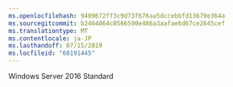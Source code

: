 ```yaml
---
ms.openlocfilehash: 9409672ff3c9d73f676aa5dccebbfd13679e364a
ms.sourcegitcommit: b2464064c0566590e486a3aafae6d67ce2645cef
ms.translationtype: MT
ms.contentlocale: ja-JP
ms.lasthandoff: 07/15/2019
ms.locfileid: "68191445"
---
```

Windows Server 2016 Standard

